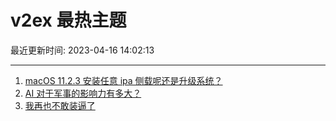 # v2ex 最热主题

最近更新时间: 2023-04-16 14:02:13

--- 
1. [macOS 11.2.3 安装任意 ipa 侧载呢还是升级系统？](https://www.v2ex.com/t/932847) 
2. [AI 对于军事的影响力有多大？](https://www.v2ex.com/t/932862) 
3. [我再也不敢装逼了](https://www.v2ex.com/t/932863) 
